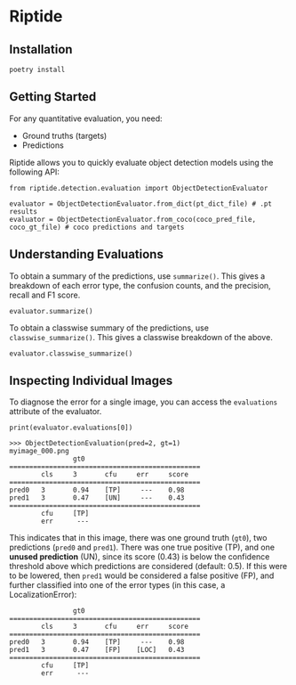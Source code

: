 # Riptide

## Installation
```
poetry install
```

## Getting Started
For any quantitative evaluation, you need:
- Ground truths (targets)
- Predictions

Riptide allows you to quickly evaluate object detection models using the following API:
```
from riptide.detection.evaluation import ObjectDetectionEvaluator

evaluator = ObjectDetectionEvaluator.from_dict(pt_dict_file) # .pt results
evaluator = ObjectDetectionEvaluator.from_coco(coco_pred_file, coco_gt_file) # coco predictions and targets
```

## Understanding Evaluations
To obtain a summary of the predictions, use `summarize()`. This gives a breakdown of each error type, the confusion counts, and the precision, recall and F1 score.
```
evaluator.summarize()
```

To obtain a classwise summary of the predictions, use `classwise_summarize()`. This gives a classwise breakdown of the above.
```
evaluator.classwise_summarize()
```

## Inspecting Individual Images
To diagnose the error for a single image, you can access the `evaluations` attribute of the evaluator.
```
print(evaluator.evaluations[0])

>>> ObjectDetectionEvaluation(pred=2, gt=1)
myimage_000.png
                gt0
================================================
        cls     3       cfu     err     score
================================================
pred0   3       0.94    [TP]     ---    0.98
pred1   3       0.47    [UN]     ---    0.43
================================================
        cfu     [TP]
        err      --- 
```
This indicates that in this image, there was one ground truth (`gt0`), two predictions (`pred0` and `pred1`). There was one true positive (TP), and one **unused prediction** (UN), since its score (0.43) is below the confidence threshold above which predictions are considered (default: 0.5). If this were to be lowered, then `pred1` would be considered a false positive (FP), and further classified into one of the error types (in this case, a LocalizationError):
```
                gt0
================================================
        cls     3       cfu     err     score
================================================
pred0   3       0.94    [TP]     ---    0.98
pred1   3       0.47    [FP]    [LOC]   0.43
================================================
        cfu     [TP]
        err      --- 
```